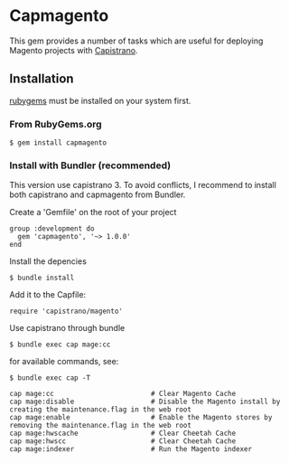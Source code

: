 # Capmagento

This gem provides a number of tasks which are useful for deploying Magento projects with [Capistrano](https://github.com/capistrano/capistrano).

## Installation
[rubygems](http://rubygems.org) must be installed on your system first.

### From RubyGems.org

    $ gem install capmagento

### Install with Bundler (recommended)

This version use capistrano 3. To avoid conflicts, I recommend to install both capistrano and capmagento from Bundler.

Create a 'Gemfile' on the root of your project

    group :development do
      gem 'capmagento', '~> 1.0.0'
    end

Install the depencies

    $ bundle install

Add it to the Capfile:

    require 'capistrano/magento'

Use capistrano through bundle

    $ bundle exec cap mage:cc

for available commands, see:

    $ bundle exec cap -T

    cap mage:cc                        # Clear Magento Cache
    cap mage:disable                   # Disable the Magento install by creating the maintenance.flag in the web root
    cap mage:enable                    # Enable the Magento stores by removing the maintenance.flag in the web root
    cap mage:hwscache                  # Clear Cheetah Cache
    cap mage:hwscc                     # Clear Cheetah Cache
    cap mage:indexer                   # Run the Magento indexer
